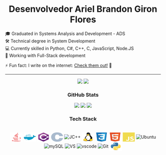 <div align="center">
  <h1> Desenvolvedor Ariel Brandon Giron Flores </h1>
</div>

<p align="justify">
  🎓 Graduated in Systems Analysis and Development - ADS <br>
  🛠️ Technical degree in System Development <br>
  💻 Currently skilled in Python, C#, C++, C, JavaScript, Node.JS <br>
  🔧 Working with Full-Stack development <br>
</p>

<p align="justify">
  ⚡ Fun fact: I write on the internet: <a href="https://www.dio.me/users/brandon_giron_flores">Check them out!</a> 🤖
</p>

--- 
<div align="center"> 
  <a href="" target="_blank"><img src="https://img.shields.io/badge/YouTube-FF0000?style=for-the-badge&logo=youtube&logoColor=white" target="_blank"></a>
  <a href="https://www.linkedin.com/in/arielbrandon/" target="_blank"><img src="https://img.shields.io/badge/-LinkedIn-%230077B5?style=for-the-badge&logo=linkedin&logoColor=white" target="_blank"></a>
  </a>

  <div align="center">
  <h3>GitHub Stats</h3>
</div>

<img height="180em" src="https://github-readme-stats.vercel.app/api?username=ArielBrandonFlores&theme=tokyonight&hide_border=false&include_all_commits=false&count_private=true"/>
<img height="180em" src="https://github-readme-streak-stats.herokuapp.com/?user=ArielBrandonFlores&theme=tokyonight&hide_border=false&include_all_commits=false&count_private=true"/>
<img height="180em" src="https://github-readme-stats.vercel.app/api/top-langs/?username=ArielBrandonFlores&theme=tokyonight&hide_border=false&include_all_commits=false&count_private=true&layout=compact"/>

<div align="center">
  <h3>Tech Stack</h3>
</div>

<div style="display: inline_block"><br>
  
  <img align="center" alt="JJava" height="30" width="40" src="https://raw.githubusercontent.com/devicons/devicon/master/icons/java/java-plain.svg">
  <img align="center" alt="JDocker" height="30" width="40" src="https://raw.githubusercontent.com/devicons/devicon/master/icons/docker/docker-plain.svg">
  <img align="center" alt="JC#" height="30" width="40" src="https://raw.githubusercontent.com/devicons/devicon/master/icons/csharp/csharp-original.svg">
  <img align="center" alt="C" height="30" width="40" src="https://raw.githubusercontent.com/devicons/devicon/master/icons/c/c-original.svg"> 
  <img align="center" alt="JC++" height="30" width="40" src="https://cdn.jsdelivr.net/gh/devicons/devicon/icons/cplusplus/cplusplus-original.svg" />
  <img align="center" alt="Linux" height="30" width="40" src="https://raw.githubusercontent.com/devicons/devicon/master/icons/linux/linux-original.svg">
  <img align="center" alt="CSS" height="30" width="40" src="https://raw.githubusercontent.com/devicons/devicon/master/icons/css3/css3-original.svg">
  <img align="center" alt="HTML" height="30" width="40" src="https://raw.githubusercontent.com/devicons/devicon/master/icons/html5/html5-original.svg">
  <img align="center" alt="Javascript" height="30" width="40" src="https://raw.githubusercontent.com/devicons/devicon/master/icons/javascript/javascript-plain.svg">
  <img align="center" alt="Ubuntu" height="30" width="40" src="https://cdn.jsdelivr.net/gh/devicons/devicon/icons/ubuntu/ubuntu-plain.svg" />
  <img align="center" alt="mySQL" height="30" width="40" src="https://cdn.jsdelivr.net/gh/devicons/devicon/icons/mysql/mysql-original.svg" />
  <img align="center" alt="VS" height="30" width="40" src="https://cdn.jsdelivr.net/gh/devicons/devicon/icons/visualstudio/visualstudio-plain.svg" /> 
  <img align="center" alt="vscode" height="30" width="40" src="https://cdn.jsdelivr.net/gh/devicons/devicon/icons/vscode/vscode-original.svg" />
 <img align="center" alt="Git" height="30" width="40" src="https://cdn.jsdelivr.net/gh/devicons/devicon/icons/git/git-original.svg" /> 
  <img align="center" alt="Python" height="30" width="40" src="https://raw.githubusercontent.com/devicons/devicon/master/icons/python/python-original.svg">
</div>
 
